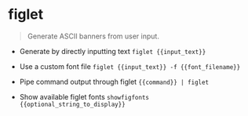 # figlet
> Generate ASCII banners from user input.

- Generate by directly inputting text
`figlet {{input_text}}`

- Use a custom font file
`figlet {{input_text}} -f {{font_filename}}`

- Pipe command output through figlet
`{{command}} | figlet`

- Show available figlet fonts
`showfigfonts {{optional_string_to_display}}`
